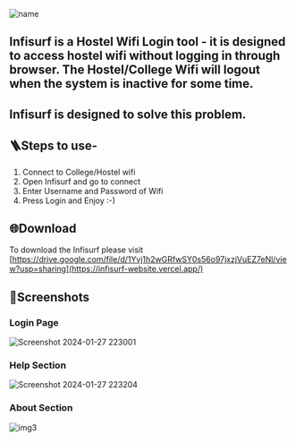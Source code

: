 ![name](https://github.com/amit0-git/Infisurf/assets/54703731/9fa0d7ae-8982-4385-8e8e-c79dbc8dce9b)

<h2>Infisurf is a Hostel Wifi Login tool - it is designed to access hostel wifi without logging in through browser. The Hostel/College Wifi will logout when the system is inactive for some time.</h2>
<h2>Infisurf is designed to solve this problem.</h2>

<h2> 🪜Steps to use- </h2>
<ol>
  <li>Connect to College/Hostel wifi</li>
  <li>Open Infisurf and go to connect</li>
  <li>Enter Username and Password of Wifi</li>
  <li>Press Login and Enjoy :-) </li>
</ol>

## 🌐Download 

To download the Infisurf please visit [https://drive.google.com/file/d/1Yvj1h2wGRfwSY0s56o97jxzjVuEZ7eNl/view?usp=sharing](https://infisurf-website.vercel.app/)

## 👀Screenshots

### Login Page
![Screenshot 2024-01-27 223001](https://github.com/amit0-git/Infisurf/assets/54703731/fec2634c-686a-47ab-bdd3-6078ea4974f2)


### Help Section

![Screenshot 2024-01-27 223204](https://github.com/amit0-git/Infisurf/assets/54703731/e10cdfee-71c1-4359-a457-7c34afaaf73b)

### About Section

![img3](https://github.com/amit0-git/Infisurf/assets/54703731/64600bd0-5dce-4f09-af7f-4a5248309582)


